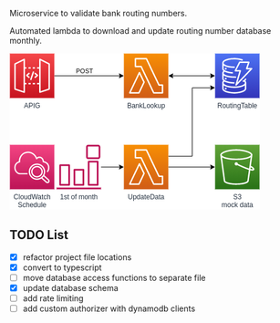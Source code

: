 Microservice to validate bank routing numbers.

Automated lambda to download and update routing number database monthly.

![diagram](./images/diagram.png)


## TODO List
- [x] refactor project file locations
- [x] convert to typescript
- [ ] move database access functions to separate file
- [x] update database schema
- [ ] add rate limiting
- [ ] add custom authorizer with dynamodb clients
